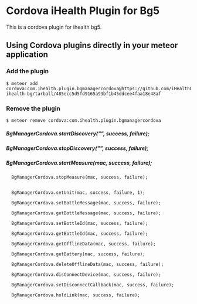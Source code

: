 # Cordova iHealth Plugin for Bg5

This is a cordova plugin for ihealth bg5.

## Using Cordova plugins directly in your meteor application

### Add the plugin

    $ meteor add cordova:com.ihealth.plugin.bgmanagercordova@https://github.com/iHealthLab/plugin-ihealth-bg/tarball/485ecc5d5fd9165a93bf1b45ddcee4faa18e48af


### Remove the plugin

    $ meteor remove cordova:com.ihealth.plugin.bgmanagercordova
    

##### BgManagerCordova.startDiscovery("", success, failure);

##### BgManagerCordova.stopDiscovery("", success, failure);

##### BgManagerCordova.startMeasure(mac, success, failure);
    
      BgManagerCordova.stopMeasure(mac, success, failure);

   
      BgManagerCordova.setUnit(mac, success, failure, 1);

      BgManagerCordova.setBottleMessage(mac, success, failure);

      BgManagerCordova.getBottleMessage(mac, success, failure);

      BgManagerCordova.setBottleId(mac, success, failure);

      BgManagerCordova.getBottleId(mac, success, failure);

      BgManagerCordova.getOfflineData(mac, success, failure);

      BgManagerCordova.getBattery(mac, success, failure);

      BgManagerCordova.deleteOfflineData(mac, success, failure);

      BgManagerCordova.disConnectDevice(mac, success, failure);

      BgManagerCordova.setDisconnectCallback(mac, success, failure);

      BgManagerCordova.holdLink(mac, success, failure);
  
